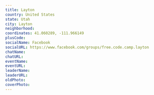 ```yaml
---
title: Layton
country: United States
state: Utah
city: Layton
neighborhood: 
coordinates: 41.060289, -111.966149
plusCode:
socialName: Facebook
socialURL: https://www.facebook.com/groups/free.code.camp.layton
chatName:
chatURL:
eventName:
eventURL:
leaderName:
leaderURL:
oldPhoto: 
coverPhoto:
---
```

